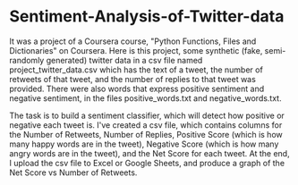 # Sentiment-Analysis-of-Twitter-data
It was a project of a Coursera course, "Python Functions, Files and Dictionaries" on Coursera. Here is this project, some synthetic (fake, semi-randomly generated) twitter data in a csv file named project_twitter_data.csv which has the text of a tweet, the number of retweets of that tweet, and the number of replies to that tweet was provided. There were also words that express positive sentiment and negative sentiment, in the files positive_words.txt and negative_words.txt.

The task is to build a sentiment classifier, which will detect how positive or negative each tweet is. I've created a csv file, which contains columns for the Number of Retweets, Number of Replies, Positive Score (which is how many happy words are in the tweet), Negative Score (which is how many angry words are in the tweet), and the Net Score for each tweet. At the end, I upload the csv file to Excel or Google Sheets, and produce a graph of the Net Score vs Number of Retweets.
